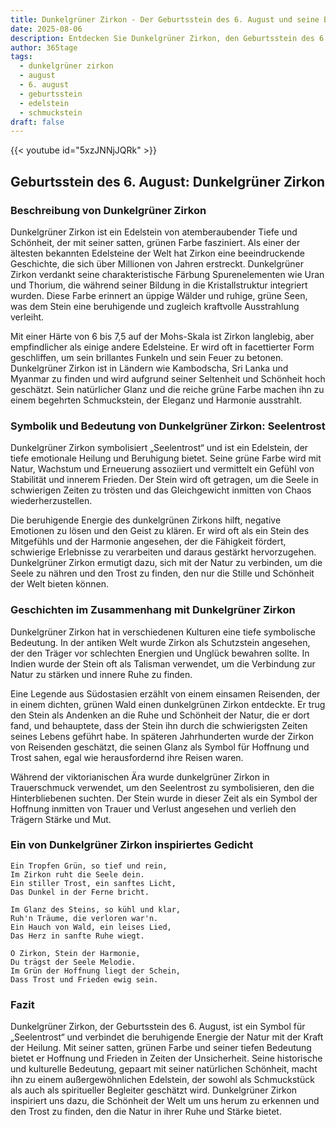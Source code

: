 ```yaml
---
title: Dunkelgrüner Zirkon - Der Geburtsstein des 6. August und seine Bedeutung
date: 2025-08-06
description: Entdecken Sie Dunkelgrüner Zirkon, den Geburtsstein des 6. August, der Seelentrost symbolisiert. Seine Symbolik und Geschichte werden Sie inspirieren.
author: 365tage
tags:
  - dunkelgrüner zirkon
  - august
  - 6. august
  - geburtsstein
  - edelstein
  - schmuckstein
draft: false
---
```


{{< youtube id="5xzJNNjJQRk" >}}

## Geburtsstein des 6. August: Dunkelgrüner Zirkon

### Beschreibung von Dunkelgrüner Zirkon

Dunkelgrüner Zirkon ist ein Edelstein von atemberaubender Tiefe und Schönheit, der mit seiner satten, grünen Farbe fasziniert. Als einer der ältesten bekannten Edelsteine der Welt hat Zirkon eine beeindruckende Geschichte, die sich über Millionen von Jahren erstreckt. Dunkelgrüner Zirkon verdankt seine charakteristische Färbung Spurenelementen wie Uran und Thorium, die während seiner Bildung in die Kristallstruktur integriert wurden. Diese Farbe erinnert an üppige Wälder und ruhige, grüne Seen, was dem Stein eine beruhigende und zugleich kraftvolle Ausstrahlung verleiht.

Mit einer Härte von 6 bis 7,5 auf der Mohs-Skala ist Zirkon langlebig, aber empfindlicher als einige andere Edelsteine. Er wird oft in facettierter Form geschliffen, um sein brillantes Funkeln und sein Feuer zu betonen. Dunkelgrüner Zirkon ist in Ländern wie Kambodscha, Sri Lanka und Myanmar zu finden und wird aufgrund seiner Seltenheit und Schönheit hoch geschätzt. Sein natürlicher Glanz und die reiche grüne Farbe machen ihn zu einem begehrten Schmuckstein, der Eleganz und Harmonie ausstrahlt.

### Symbolik und Bedeutung von Dunkelgrüner Zirkon: Seelentrost

Dunkelgrüner Zirkon symbolisiert „Seelentrost“ und ist ein Edelstein, der tiefe emotionale Heilung und Beruhigung bietet. Seine grüne Farbe wird mit Natur, Wachstum und Erneuerung assoziiert und vermittelt ein Gefühl von Stabilität und innerem Frieden. Der Stein wird oft getragen, um die Seele in schwierigen Zeiten zu trösten und das Gleichgewicht inmitten von Chaos wiederherzustellen.

Die beruhigende Energie des dunkelgrünen Zirkons hilft, negative Emotionen zu lösen und den Geist zu klären. Er wird oft als ein Stein des Mitgefühls und der Harmonie angesehen, der die Fähigkeit fördert, schwierige Erlebnisse zu verarbeiten und daraus gestärkt hervorzugehen. Dunkelgrüner Zirkon ermutigt dazu, sich mit der Natur zu verbinden, um die Seele zu nähren und den Trost zu finden, den nur die Stille und Schönheit der Welt bieten können.

### Geschichten im Zusammenhang mit Dunkelgrüner Zirkon

Dunkelgrüner Zirkon hat in verschiedenen Kulturen eine tiefe symbolische Bedeutung. In der antiken Welt wurde Zirkon als Schutzstein angesehen, der den Träger vor schlechten Energien und Unglück bewahren sollte. In Indien wurde der Stein oft als Talisman verwendet, um die Verbindung zur Natur zu stärken und innere Ruhe zu finden.

Eine Legende aus Südostasien erzählt von einem einsamen Reisenden, der in einem dichten, grünen Wald einen dunkelgrünen Zirkon entdeckte. Er trug den Stein als Andenken an die Ruhe und Schönheit der Natur, die er dort fand, und behauptete, dass der Stein ihn durch die schwierigsten Zeiten seines Lebens geführt habe. In späteren Jahrhunderten wurde der Zirkon von Reisenden geschätzt, die seinen Glanz als Symbol für Hoffnung und Trost sahen, egal wie herausfordernd ihre Reisen waren.

Während der viktorianischen Ära wurde dunkelgrüner Zirkon in Trauerschmuck verwendet, um den Seelentrost zu symbolisieren, den die Hinterbliebenen suchten. Der Stein wurde in dieser Zeit als ein Symbol der Hoffnung inmitten von Trauer und Verlust angesehen und verlieh den Trägern Stärke und Mut.

### Ein von Dunkelgrüner Zirkon inspiriertes Gedicht

```
Ein Tropfen Grün, so tief und rein,  
Im Zirkon ruht die Seele dein.  
Ein stiller Trost, ein sanftes Licht,  
Das Dunkel in der Ferne bricht.  

Im Glanz des Steins, so kühl und klar,  
Ruh'n Träume, die verloren war'n.  
Ein Hauch von Wald, ein leises Lied,  
Das Herz in sanfte Ruhe wiegt.  

O Zirkon, Stein der Harmonie,  
Du trägst der Seele Melodie.  
Im Grün der Hoffnung liegt der Schein,  
Dass Trost und Frieden ewig sein.  
```

### Fazit

Dunkelgrüner Zirkon, der Geburtsstein des 6. August, ist ein Symbol für „Seelentrost“ und verbindet die beruhigende Energie der Natur mit der Kraft der Heilung. Mit seiner satten, grünen Farbe und seiner tiefen Bedeutung bietet er Hoffnung und Frieden in Zeiten der Unsicherheit. Seine historische und kulturelle Bedeutung, gepaart mit seiner natürlichen Schönheit, macht ihn zu einem außergewöhnlichen Edelstein, der sowohl als Schmuckstück als auch als spiritueller Begleiter geschätzt wird. Dunkelgrüner Zirkon inspiriert uns dazu, die Schönheit der Welt um uns herum zu erkennen und den Trost zu finden, den die Natur in ihrer Ruhe und Stärke bietet.